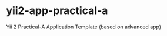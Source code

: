 yii2-app-practical-a
====================

Yii 2 Practical-A Application Template (based on advanced app)
